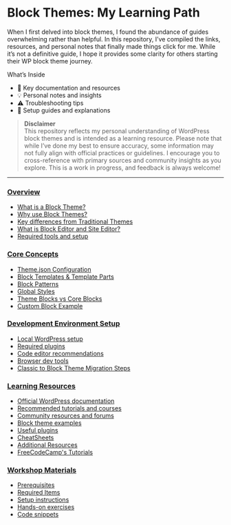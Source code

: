 # Block Themes: My Learning Path
When I first delved into block themes, I found the abundance of guides overwhelming rather than helpful. In this repository, I’ve compiled the links, resources, and personal notes that finally made things click for me. While it’s not a definitive guide, I hope it provides some clarity for others starting their WP block theme journey.

What’s Inside
*	🔗 Key documentation and resources
*	💡 Personal notes and insights
*	⚠️ Troubleshooting tips
*	📝 Setup guides and explanations


>  **Disclaimer** <BR>
> This repository reflects my personal understanding of WordPress block themes and is intended as a learning resource. Please note that while I’ve done my best to ensure accuracy, some information may not fully align with official practices or guidelines. I encourage you to cross-reference with primary sources and community insights as you explore. This is a work in progress, and feedback is always welcome!

--- 
### [Overview](assets/overview/overview.md)
* [What is a Block Theme?](assets/overview/overview.md#what-is-a-block-theme)
* [Why use Block Themes?](assets/overview/overview.md#why-use-block-themes)
* [Key differences from Traditional Themes](assets/overview/overview.md#key-differences-from-traditional-themes)
* [What is Block Editor and Site Editor?](assets/overview/overview.md#what-is-block-editor-and-site-editor)
* [Required tools and setup](assets/overview/overview.md#required-tools-and-setup)

### [Core Concepts](assets/concepts/concepts.md)
* [Theme.json Configuration](assets/concepts/concepts.md#themejson-configuration)
* [Block Templates & Template Parts](assets/concepts/concepts.md#block-templates--template-parts)
* [Block Patterns](assets/concepts/concepts.md#block-patterns)
* [Global Styles](assets/concepts/concepts.md#global-styles)
* [Theme Blocks vs Core Blocks](assets/concepts/concepts.md#theme-blocks-vs-core-blocks)
* [Custom Block Example](assets/concepts/concepts.md#custom-block-example)

### [Development Environment Setup](assets/setup/setup.md)
* [Local WordPress setup](assets/setup/setup.md#local-wordpress-setup)
* [Required plugins](assets/setup/setup.md#required-plugins)
* [Code editor recommendations](assets/setup/setup.md#code-editor-recommendations)
* [Browser dev tools](assets/setup/setup.md#browser-dev-tools)
* [Classic to Block Theme Migration Steps](assets/setup/setup.md#classic-to-block-theme-migration-steps)

### [Learning Resources](assets/resources/resources.md)
* [Official WordPress documentation](assets/resources/resources.md#official-wordpress-documentation)
* [Recommended tutorials and courses](assets/resources/resources.md#recommended-tutorials-and-courses)
* [Community resources and forums](assets/resources/resources.md#community-resources-and-forums)
* [Block theme examples](assets/resources/resources.md#block-theme-examples)
* [Useful plugins](assets/resources/resources.md#useful-plugins)
* [CheatSheets](assets/resources/cheatsheets.md)
* [Additional Resources](assets/resources/resources.md#additional-resources)
* [FreeCodeCamp's Tutorials](assets/resources/resources.md#freecodecamps-tutorials)

### [Workshop Materials](assets/workshop/workshop.md)
* [Prerequisites](assets/workshop/prerequisites.md#prerequisites)
* [Required Items](assets/workshop/prerequisites.md#required-items)
* [Setup instructions](assets/workshop/workshop.md#setup-instructions)
* [Hands-on exercises](assets/workshop/workshop.md#hands-on-exercises)
* [Code snippets](assets/workshop/workshop.md#code-snippets)
